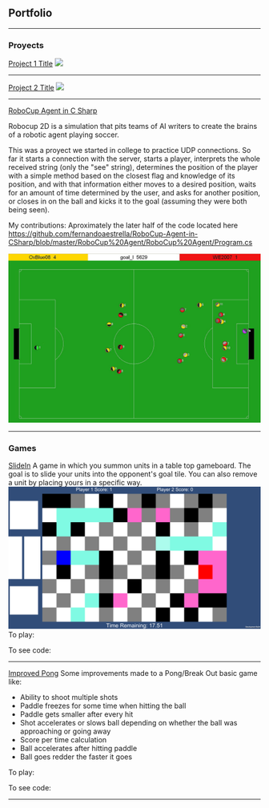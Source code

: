 ## Portfolio

---

### Proyects

[Project 1 Title](/sample_page)
<img src="images/dummy_thumbnail.jpg?raw=true"/>

---
[Project 2 Title](/pdf/sample_presentation.pdf)
<img src="images/dummy_thumbnail.jpg?raw=true"/>

---
[RoboCup Agent in C Sharp](https://github.com/fernandoaestrella/RoboCup-Agent-in-CSharp)

Robocup 2D is a simulation that pits teams of AI writers to create the brains of a robotic agent playing soccer.

This was a proyect we started in college to practice UDP connections. So far it starts a connection with the server, starts a player, interprets the whole received string (only the "see" string), determines the position of the player with a simple method based on the closest flag and knowledge of its position, and with that information either moves to a desired position, waits for an amount of time determined by the user, and asks for another position, or closes in on the ball and kicks it to the goal (assuming they were both being seen).

My contributions:
Aproximately the later half of the code located here https://github.com/fernandoaestrella/RoboCup-Agent-in-CSharp/blob/master/RoboCup%20Agent/RoboCup%20Agent/Program.cs

<img src="images/robocup.jpg?raw=true"/>

---

### Games

[SlideIn](https://github.com/fernandoaestrella/SlideIn)
A game in which you summon units in a table top gameboard. The goal is to slide your units into the opponent's goal tile. You can also remove a unit by placing yours in a specific way.
<img src="images/slide-in-image.png?raw=true"/>
To play:

To see code:

---
[Improved Pong](http://example.com/)
Some improvements made to a Pong/Break Out basic game like:
- Ability to shoot multiple shots
- Paddle freezes for some time when hitting the ball
- Paddle gets smaller after every hit
- Shot accelerates or slows ball depending on whether the ball was approaching or going away
- Score per time calculation
- Ball accelerates after hitting paddle
- Ball goes redder the faster it goes

To play:

To see code:

---
